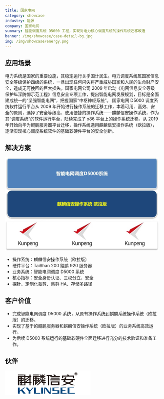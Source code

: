 ```yaml
---
title: 国家电网
category: showcase
industry: 能源
company: 国家电网
summary: 智能调度系统 D5000 工程，实现对电力核心调度系统的操作系统迁移改造
banner: /img/showcase/case-detail-bg.jpg
img: /img/showcase/energy.png
---
```


<div class="markdown">

## 应用场景

电力系统是国家的重要设施，其稳定运行关乎国计民生。电力调度系统属国家信息安全等级保护四级的系统，一旦出现任何闪失将严重威胁国家和人民的生命财产安全，造成无可挽回的巨大损失。国家电网公司 2009 年启动《电网信息安全等级保护纵深防御示范工程》信息安全专项工作，提出智能电网发展规划，目标是全面建成统一的“坚强智能电网”，把握国家“中枢神经系统”。
国家电网 D5000 调度系统软件运行平台从 2009 年开始进行操作系统的迁移工作，本着可用、高效、安全的原则，选择了安全等级高、使用便捷的操作系统——麒麟信安操作系统，作为其“调度系统”的软件运行平台，陆续完成了 x86 平台上的操作系统迁移。从 2019 年开始向华为鲲鹏服务器平台迁移，操作系统选用麒麟信安操作系统（欧拉版），逐渐实现核心调度系统软件的基础软硬件平台的安全创新。

## 解决方案

<div align="center" class="case-img"><img src="./e1.jpg"/></div>

- 操作系统：麒麟信安操作系统（欧拉版）
- 硬件平台：TaiShan 200 鲲鹏 920 服务器
- 业务系统：智能电网调度 D5000 系统
- 核心指标：安全身份认证、三权分立、安全
- 探针、定制化裁剪、集群 HA、存储多路径

## 客户价值

- 完成智能电网调度 D5000 系统，从原有操作系统到麒麟系统操作系统（欧拉版）的迁移。
- 实现了基于的鲲鹏服务器和麒麟信安操作系统（欧拉版）的业务系统高效运行。
- 为后续 D5000 系统运行的基础软硬件全面迁移进行充分的技术验证和准备工作。

## 伙伴

<div ><img src="./xinan.png"/></div>

</div>

